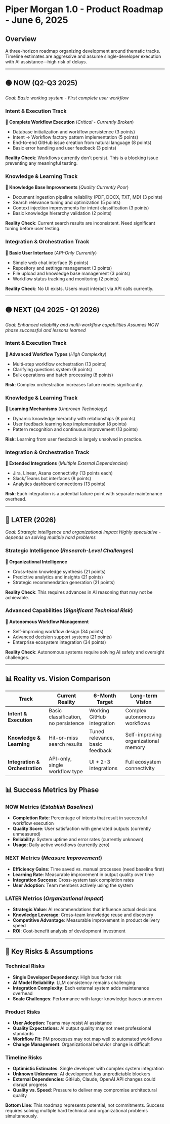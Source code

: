 # Piper Morgan 1.0 - Product Roadmap - June 6, 2025

## Overview
A three-horizon roadmap organizing development around thematic tracks. Timeline estimates are aggressive and assume single-developer execution with AI assistance—high risk of delays.

---

## 🟢 NOW (Q2-Q3 2025)
*Goal: Basic working system - First complete user workflow*

### Intent & Execution Track
**🎯 Complete Workflow Execution** (*Critical - Currently Broken*)
- Database initialization and workflow persistence (3 points)
- Intent → Workflow factory pattern implementation (5 points) 
- End-to-end GitHub issue creation from natural language (8 points)
- Basic error handling and user feedback (3 points)

**Reality Check**: Workflows currently don't persist. This is a blocking issue preventing any meaningful testing.

### Knowledge & Learning Track  
**🎯 Knowledge Base Improvements** (*Quality Currently Poor*)
- Document ingestion pipeline reliability (PDF, DOCX, TXT, MD) (3 points)
- Search relevance tuning and optimization (5 points)
- Context injection improvements for intent classification (3 points)
- Basic knowledge hierarchy validation (2 points)

**Reality Check**: Current search results are inconsistent. Need significant tuning before user testing.

### Integration & Orchestration Track
**🎯 Basic User Interface** (*API-Only Currently*)
- Simple web chat interface (5 points)
- Repository and settings management (3 points)
- File upload and knowledge base management (3 points)
- Workflow status tracking and monitoring (2 points)

**Reality Check**: No UI exists. Users must interact via API calls currently.

---

## 🟡 NEXT (Q4 2025 - Q1 2026)  
*Goal: Enhanced reliability and multi-workflow capabilities*
*Assumes NOW phase successful and lessons learned*

### Intent & Execution Track
**🚀 Advanced Workflow Types** (*High Complexity*)
- Multi-step workflow orchestration (13 points)
- Clarifying questions system (8 points)  
- Bulk operations and batch processing (8 points)

**Risk**: Complex orchestration increases failure modes significantly.

### Knowledge & Learning Track
**🚀 Learning Mechanisms** (*Unproven Technology*)
- Dynamic knowledge hierarchy with relationships (8 points)
- User feedback learning loop implementation (8 points)
- Pattern recognition and continuous improvement (13 points)

**Risk**: Learning from user feedback is largely unsolved in practice.

### Integration & Orchestration Track
**🚀 Extended Integrations** (*Multiple External Dependencies*)
- Jira, Linear, Asana connectivity (13 points each)
- Slack/Teams bot interfaces (8 points)
- Analytics dashboard connections (13 points)

**Risk**: Each integration is a potential failure point with separate maintenance overhead.

---

## 🔵 LATER (2026)
*Goal: Strategic intelligence and organizational impact*
*Highly speculative - depends on solving multiple hard problems*

### Strategic Intelligence (*Research-Level Challenges*)
**🌟 Organizational Intelligence**
- Cross-team knowledge synthesis (21 points)
- Predictive analytics and insights (21 points)  
- Strategic recommendation generation (21 points)

**Reality Check**: This requires advances in AI reasoning that may not be achievable.

### Advanced Capabilities (*Significant Technical Risk*)
**🌟 Autonomous Workflow Management**
- Self-improving workflow design (34 points)
- Advanced decision support systems (21 points)
- Enterprise ecosystem integration (34 points)

**Reality Check**: Autonomous systems require solving AI safety and oversight challenges.

---

## 📊 Reality vs. Vision Comparison

| Track | Current Reality | 6-Month Target | Long-term Vision |
|-------|----------------|----------------|------------------|
| **Intent & Execution** | Basic classification, no persistence | Working GitHub integration | Complex autonomous workflows |
| **Knowledge & Learning** | Hit-or-miss search results | Tuned relevance, basic feedback | Self-improving organizational memory |
| **Integration & Orchestration** | API-only, single workflow type | UI + 2-3 integrations | Full ecosystem connectivity |

## 📊 Success Metrics by Phase

### NOW Metrics (*Establish Baselines*)
- **Completion Rate**: Percentage of intents that result in successful workflow execution
- **Quality Score**: User satisfaction with generated outputs (currently unmeasured)
- **Reliability**: System uptime and error rates (currently unknown)
- **Usage**: Daily active workflows (currently zero)

### NEXT Metrics (*Measure Improvement*)
- **Efficiency Gains**: Time saved vs. manual processes (need baseline first)
- **Learning Rate**: Measurable improvement in output quality over time
- **Integration Success**: Cross-system task completion rates
- **User Adoption**: Team members actively using the system

### LATER Metrics (*Organizational Impact*)
- **Strategic Value**: AI recommendations that influence actual decisions
- **Knowledge Leverage**: Cross-team knowledge reuse and discovery
- **Competitive Advantage**: Measurable improvement in product delivery speed
- **ROI**: Cost-benefit analysis of development investment

---

## 🚨 Key Risks & Assumptions

### Technical Risks
- **Single Developer Dependency**: High bus factor risk
- **AI Model Reliability**: LLM consistency remains challenging
- **Integration Complexity**: Each external system adds maintenance overhead
- **Scale Challenges**: Performance with larger knowledge bases unproven

### Product Risks  
- **User Adoption**: Teams may resist AI assistance
- **Quality Expectations**: AI output quality may not meet professional standards
- **Workflow Fit**: PM processes may not map well to automated workflows
- **Change Management**: Organizational behavior change is difficult

### Timeline Risks
- **Optimistic Estimates**: Single developer with complex system integration
- **Unknown Unknowns**: AI development has unpredictable blockers
- **External Dependencies**: GitHub, Claude, OpenAI API changes could disrupt progress
- **Quality vs. Speed**: Pressure to deliver may compromise architectural quality

**Bottom Line**: This roadmap represents potential, not commitments. Success requires solving multiple hard technical and organizational problems simultaneously.
